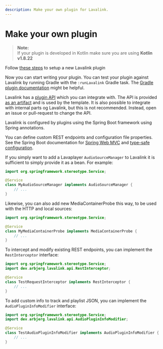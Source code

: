 ```yaml
---
description: Make your own plugin for Lavalink.
---
```


# Make your own plugin

> **Note:**  
> If your plugin is developed in Kotlin make sure you are using **Kotlin v1.8.22**

Follow [these steps](https://github.com/lavalink-devs/lavalink-plugin-template#how-to-use-this-template) to setup a new Lavalink plugin

Now you can start writing your plugin. You can test your plugin against Lavalink by running Gradle with the
`:runLavalink` Gradle task. The [Gradle plugin documentation](https://github.com/lavalink-devs/lavalink-gradle-plugin#running-the-plugin) might be helpful.

Lavalink has a [plugin API](https://javadoc.io/doc/dev.arbjerg.lavalink/plugin-api/latest/dev/arbjerg/lavalink/api/package-summary.html) which you can integrate with. The API is
provided [as an artifact](https://central.sonatype.com/artifact/dev.arbjerg.lavalink/plugin-api) and is used by the template. It is also possible to integrate with internal parts og Lavalink,
but this is not recommended. Instead, open an issue or pull-request to change the API.

Lavalink is configured by plugins using the Spring Boot framework using Spring annotations.

You can define custom REST endpoints and configuration file properties. See the Spring Boot documentation for
[Spring Web MVC](https://docs.spring.io/spring-boot/docs/current/reference/htmlsingle/#web.servlet) and
[type-safe configuration](https://docs.spring.io/spring-boot/docs/current/reference/htmlsingle/#features.external-config.typesafe-configuration-properties).

If you simply want to add a Lavaplayer `AudioSourceManager` to Lavalink it is sufficient to simply provide it as a bean.
For example:

```java
import org.springframework.stereotype.Service;

@Service
class MyAudioSourceManager implements AudioSourceManager {
    // ...
} 
```

Likewise, you can also add new MediaContainerProbe this way, to be used with the HTTP and local sources:

```java
import org.springframework.stereotype.Service;

@Service
class MyMediaContainerProbe implements MediaContainerProbe {
    // ...
} 
```

To intercept and modify existing REST endpoints, you can implement the `RestInterceptor` interface:

```java
import org.springframework.stereotype.Service;
import dev.arbjerg.lavalink.api.RestInterceptor;

@Service
class TestRequestInterceptor implements RestInterceptor {
    // ...
}
```

To add custom info to track and playlist JSON, you can implement the `AudioPluginInfoModifier` interface:

```java
import org.springframework.stereotype.Service;
import dev.arbjerg.lavalink.api.AudioPluginInfoModifier;

@Service
class TestAudioPluginInfoModifier implements AudioPluginInfoModifier {
	// ...
}
```